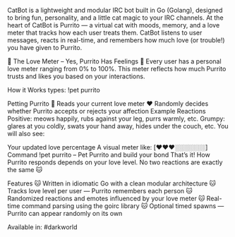 CatBot is a lightweight and modular IRC bot built in Go (Golang), designed to bring fun, personality, and a little cat magic to your IRC channels. At the heart of CatBot is Purrito — a virtual cat with moods, memory, and a love meter that tracks how each user treats them. CatBot listens to user messages, reacts in real-time, and remembers how much love (or trouble!) you have given to Purrito.

🧡 The Love Meter – Yes, Purrito Has Feelings 🧡
Every user has a personal love meter ranging from 0% to 100%. This meter reflects how much Purrito trusts and likes you based on your interactions.

How it Works
types: !pet purrito

Petting Purrito 🐾
Reads your current love meter ❤️
Randomly decides whether Purrito accepts or rejects your affection
Example Reactions
Positive: meows happily, rubs against your leg, purrs warmly, etc.
Grumpy: glares at you coldly, swats your hand away, hides under the couch, etc.
You will also see:

Your updated love percentage
A visual meter like: [❤️❤️❤️░░░░░░░]
Command
!pet purrito – Pet Purrito and build your bond
That’s it! How Purrito responds depends on your love level. No two reactions are exactly the same 🐱

Features
🐱 Written in idiomatic Go with a clean modular architecture
🐱 Tracks love level per user — Purrito remembers each person
🐱 Randomized reactions and emotes influenced by your love meter
🐱 Real-time command parsing using the goirc library
🐱 Optional timed spawns — Purrito can appear randomly on its own

Available in:
#darkworld
